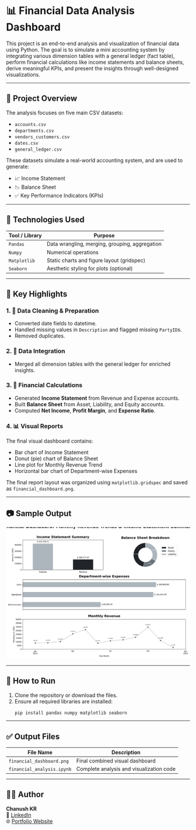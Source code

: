 # 📊 Financial Data Analysis Dashboard

This project is an end-to-end analysis and visualization of financial data using Python. The goal is to simulate a mini accounting system by integrating various dimension tables with a general ledger (fact table), perform financial calculations like income statements and balance sheets, derive meaningful KPIs, and present the insights through well-designed visualizations.

---

## 🧾 Project Overview

The analysis focuses on five main CSV datasets:
- `accounts.csv`
- `departments.csv`
- `vendors_customers.csv`
- `dates.csv`
- `general_ledger.csv`

These datasets simulate a real-world accounting system, and are used to generate:
- 📈 Income Statement
- 📉 Balance Sheet
- ✅ Key Performance Indicators (KPIs)

---

## 🧰 Technologies Used

| Tool / Library | Purpose |
|----------------|---------|
| `Pandas`       | Data wrangling, merging, grouping, aggregation |
| `Numpy`        | Numerical operations |
| `Matplotlib`   | Static charts and figure layout (gridspec) |
| `Seaborn`      | Aesthetic styling for plots (optional) |

---

## 📌 Key Highlights

### 1. 📂 Data Cleaning & Preparation
- Converted date fields to datetime.
- Handled missing values in `Description` and flagged missing `PartyID`s.
- Removed duplicates.

### 2. 🔗 Data Integration
- Merged all dimension tables with the general ledger for enriched insights.

### 3. 📑 Financial Calculations
- Generated **Income Statement** from Revenue and Expense accounts.
- Built **Balance Sheet** from Asset, Liability, and Equity accounts.
- Computed **Net Income**, **Profit Margin**, and **Expense Ratio**.

### 4. 📊 Visual Reports
The final visual dashboard contains:
- Bar chart of Income Statement
- Donut (pie) chart of Balance Sheet
- Line plot for Monthly Revenue Trend
- Horizontal bar chart of Department-wise Expenses

The final report layout was organized using `matplotlib.gridspec` and saved as `financial_dashboard.png`.

---

## 📷 Sample Output

<p align="center">
  <img src="financial_dashboard.png" alt="Financial Dashboard" width="600"/>
</p>

---

## 🏁 How to Run

1. Clone the repository or download the files.
2. Ensure all required libraries are installed:  
   ```bash
   pip install pandas numpy matplotlib seaborn

---

## ✅ Output Files

|File Name			|Description					|
|-------------------------------|-----------------------------------------------|
|`financial_dashboard.png`	|Final combined visual dashboard		|
|`financial_analysis.ipynb`	|Complete analysis and visualization code	|


---

## 👨‍💻 Author
**Chanush KR**  
🔗 [LinkedIn](https://www.linkedin.com/in/chanush-kr)  
🌐 [Portfolio Website](https://sites.google.com/view/chanushkr/home)  
